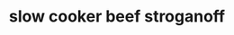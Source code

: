 ---
servings:
notes:
directions: |-
  * In a slow cooker combine the meat, soup, onion, worcestershire sauce and water
  * Cook on low setting for 5 hours
  * Stir in cream cheese, sour cream and cooked noodles just before serving
ingredients: |-
  * 1 pound cubed beef stew meat
  * 2 cans condensed golden mushroom soup
  * 1 tablespoon worcestershire sauce
  * 1/4 cup water
  * 1 packet lipton beefy onion soup mix
  * 4 ounces cream cheese
  * 8 oz sour cream
  * 1 pckg egg noodles cooked
rating:
ease: easy
category: main course
subcategory: ['crockpot']
href: 'https://allrecipes.com/recipe/16352/slow-cooker-beef-stroganoff-i/'
totalTime: 8 hrs 10 min
cookTime: 8 hrs
prepTime: 10 min
title: slow cooker beef stroganoff
path: /slow-cooker-beef-stroganoff
---